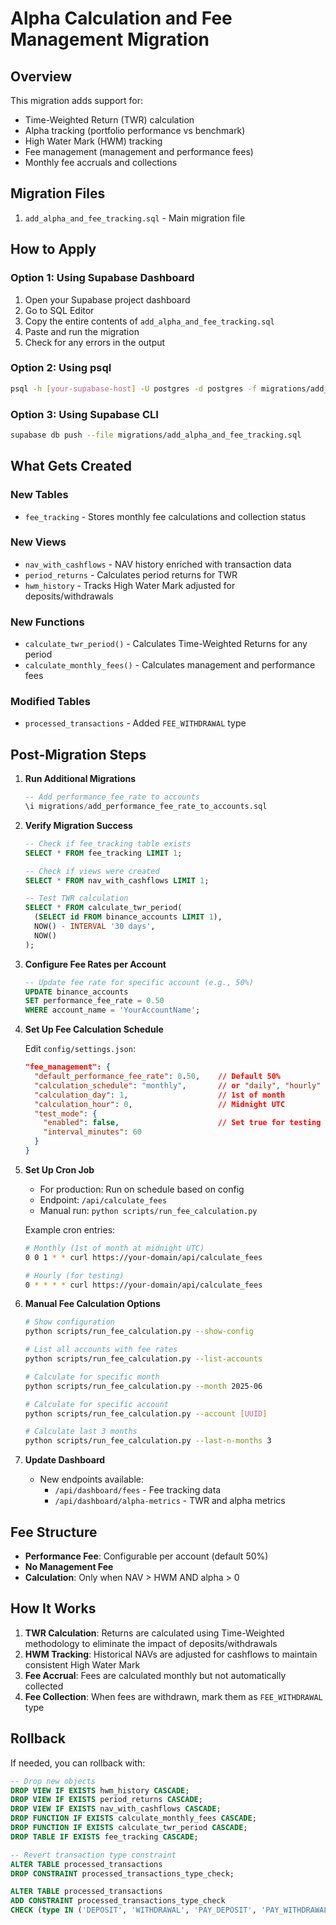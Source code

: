 # Alpha Calculation and Fee Management Migration

## Overview

This migration adds support for:
- Time-Weighted Return (TWR) calculation
- Alpha tracking (portfolio performance vs benchmark)
- High Water Mark (HWM) tracking
- Fee management (management and performance fees)
- Monthly fee accruals and collections

## Migration Files

1. `add_alpha_and_fee_tracking.sql` - Main migration file

## How to Apply

### Option 1: Using Supabase Dashboard

1. Open your Supabase project dashboard
2. Go to SQL Editor
3. Copy the entire contents of `add_alpha_and_fee_tracking.sql`
4. Paste and run the migration
5. Check for any errors in the output

### Option 2: Using psql

```bash
psql -h [your-supabase-host] -U postgres -d postgres -f migrations/add_alpha_and_fee_tracking.sql
```

### Option 3: Using Supabase CLI

```bash
supabase db push --file migrations/add_alpha_and_fee_tracking.sql
```

## What Gets Created

### New Tables
- `fee_tracking` - Stores monthly fee calculations and collection status

### New Views
- `nav_with_cashflows` - NAV history enriched with transaction data
- `period_returns` - Calculates period returns for TWR
- `hwm_history` - Tracks High Water Mark adjusted for deposits/withdrawals

### New Functions
- `calculate_twr_period()` - Calculates Time-Weighted Returns for any period
- `calculate_monthly_fees()` - Calculates management and performance fees

### Modified Tables
- `processed_transactions` - Added `FEE_WITHDRAWAL` type

## Post-Migration Steps

1. **Run Additional Migrations**
   ```sql
   -- Add performance_fee_rate to accounts
   \i migrations/add_performance_fee_rate_to_accounts.sql
   ```

2. **Verify Migration Success**
   ```sql
   -- Check if fee_tracking table exists
   SELECT * FROM fee_tracking LIMIT 1;
   
   -- Check if views were created
   SELECT * FROM nav_with_cashflows LIMIT 1;
   
   -- Test TWR calculation
   SELECT * FROM calculate_twr_period(
     (SELECT id FROM binance_accounts LIMIT 1),
     NOW() - INTERVAL '30 days',
     NOW()
   );
   ```

3. **Configure Fee Rates per Account**
   ```sql
   -- Update fee rate for specific account (e.g., 50%)
   UPDATE binance_accounts 
   SET performance_fee_rate = 0.50 
   WHERE account_name = 'YourAccountName';
   ```

4. **Set Up Fee Calculation Schedule**
   
   Edit `config/settings.json`:
   ```json
   "fee_management": {
     "default_performance_fee_rate": 0.50,    // Default 50%
     "calculation_schedule": "monthly",       // or "daily", "hourly" for testing
     "calculation_day": 1,                    // 1st of month
     "calculation_hour": 0,                   // Midnight UTC
     "test_mode": {
       "enabled": false,                      // Set true for testing
       "interval_minutes": 60
     }
   }
   ```

5. **Set Up Cron Job**
   - For production: Run on schedule based on config
   - Endpoint: `/api/calculate_fees`
   - Manual run: `python scripts/run_fee_calculation.py`
   
   Example cron entries:
   ```bash
   # Monthly (1st of month at midnight UTC)
   0 0 1 * * curl https://your-domain/api/calculate_fees
   
   # Hourly (for testing)
   0 * * * * curl https://your-domain/api/calculate_fees
   ```

6. **Manual Fee Calculation Options**
   ```bash
   # Show configuration
   python scripts/run_fee_calculation.py --show-config
   
   # List all accounts with fee rates
   python scripts/run_fee_calculation.py --list-accounts
   
   # Calculate for specific month
   python scripts/run_fee_calculation.py --month 2025-06
   
   # Calculate for specific account
   python scripts/run_fee_calculation.py --account [UUID]
   
   # Calculate last 3 months
   python scripts/run_fee_calculation.py --last-n-months 3
   ```

7. **Update Dashboard**
   - New endpoints available:
     - `/api/dashboard/fees` - Fee tracking data
     - `/api/dashboard/alpha-metrics` - TWR and alpha metrics

## Fee Structure

- **Performance Fee**: Configurable per account (default 50%)
- **No Management Fee**
- **Calculation**: Only when NAV > HWM AND alpha > 0

## How It Works

1. **TWR Calculation**: Returns are calculated using Time-Weighted methodology to eliminate the impact of deposits/withdrawals
2. **HWM Tracking**: Historical NAVs are adjusted for cashflows to maintain consistent High Water Mark
3. **Fee Accrual**: Fees are calculated monthly but not automatically collected
4. **Fee Collection**: When fees are withdrawn, mark them as `FEE_WITHDRAWAL` type

## Rollback

If needed, you can rollback with:

```sql
-- Drop new objects
DROP VIEW IF EXISTS hwm_history CASCADE;
DROP VIEW IF EXISTS period_returns CASCADE;
DROP VIEW IF EXISTS nav_with_cashflows CASCADE;
DROP FUNCTION IF EXISTS calculate_monthly_fees CASCADE;
DROP FUNCTION IF EXISTS calculate_twr_period CASCADE;
DROP TABLE IF EXISTS fee_tracking CASCADE;

-- Revert transaction type constraint
ALTER TABLE processed_transactions 
DROP CONSTRAINT processed_transactions_type_check;

ALTER TABLE processed_transactions 
ADD CONSTRAINT processed_transactions_type_check 
CHECK (type IN ('DEPOSIT', 'WITHDRAWAL', 'PAY_DEPOSIT', 'PAY_WITHDRAWAL'));
```